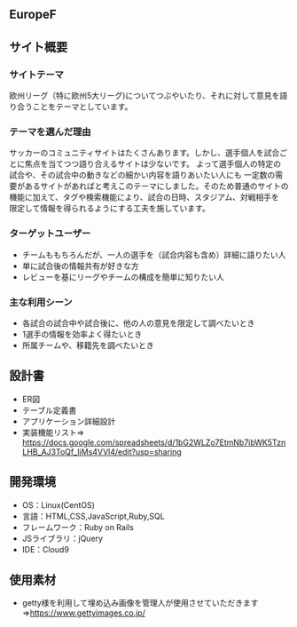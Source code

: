 ## EuropeF

## サイト概要

### サイトテーマ
欧州リーグ（特に欧州5大リーグ)についてつぶやいたり、それに対して意見を語り合うことをテーマとしています。

### テーマを選んだ理由
サッカーのコミュニティサイトはたくさんあります。しかし、選手個人を試合ごとに焦点を当てつつ語り合えるサイトは少ないです。
よって選手個人の特定の試合や、その試合中の動きなどの細かい内容を語りあいたい人にも
一定数の需要があるサイトがあればと考えこのテーマにしました。そのため普通のサイトの機能に加えて、タグや検索機能により、試合の日時、スタジアム、対戦相手を
限定して情報を得られるようにする工夫を施しています。

### ターゲットユーザー
- チームももちろんだが、一人の選手を（試合内容も含め）詳細に語りたい人
- 単に試合後の情報共有が好きな方
- レビューを基にリーグやチームの構成を簡単に知りたい人

### 主な利用シーン
- 各試合の試合中や試合後に、他の人の意見を限定して調べたいとき
- 1選手の情報を効率よく得たいとき
- 所属チームや、移籍先を調べたいとき

## 設計書
- ER図
- テーブル定義書
- アプリケーション詳細設計
- 実装機能リスト=> https://docs.google.com/spreadsheets/d/1bG2WLZo7EtmNb7ibWK5TznLHB_AJ3ToQf_IjMs4VVl4/edit?usp=sharing

## 開発環境
- OS：Linux(CentOS)
- 言語：HTML,CSS,JavaScript,Ruby,SQL
- フレームワーク：Ruby on Rails
- JSライブラリ：jQuery
- IDE：Cloud9

## 使用素材
- getty様を利用して埋め込み画像を管理人が使用させていただきます=>https://www.gettyimages.co.jp/